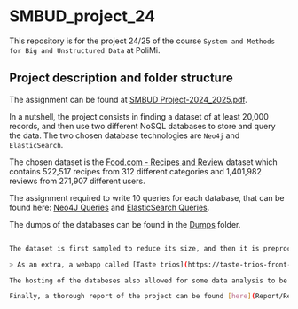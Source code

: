 # SMBUD_project_24

This repository is for the project 24/25 of the course `System and Methods for Big and Unstructured Data` at PoliMi.

## Project description and folder structure

The assignment can be found at [SMBUD Project-2024_2025.pdf](Assignment/SMBUD_Project_2024_2025.pdf).

In a nutshell, the project consists in finding a dataset of at least 20,000 records, and then use two different NoSQL databases to store and query the data. The two chosen database technologies are `Neo4j` and `ElasticSearch`.

The chosen dataset is the [Food.com - Recipes and Review](https://www.kaggle.com/datasets/irkaal/foodcom-recipes-and-reviews/data) dataset which contains 522,517 recipes from 312 different categories and 1,401,982 reviews from 271,907 different users.

The assignment required to write 10 queries for each database, that can be found here: [Neo4J Queries](Neo4J/QueriesNeo4J.md) and [ElasticSearch Queries](Elasticsearch/queriesElasticsearch.md).

The dumps of the databases can be found in the [Dumps](Dumps) folder.

```bash

The dataset is first sampled to reduce its size, and then it is preprocessed. These steps are performed by several python scripts that can be found in the [DataWrangling](DataWrangling) folder.

> As an extra, a webapp called [Taste trios](https://taste-trios-front-end.vercel.app/) has been developed to interact with the databases via a small selection of features. In order to access the database, they have both been hosted.

The hosting of the databeses also allowed for some data analysis to be performed using a Python Notebook available [here](DataAnalysis/DataAnalysis.ipynb). Unfortunatly the notebook is not runnable without the credentials to the databases.

Finally, a thorough report of the project can be found [here](Report/Report.pdf).
```
